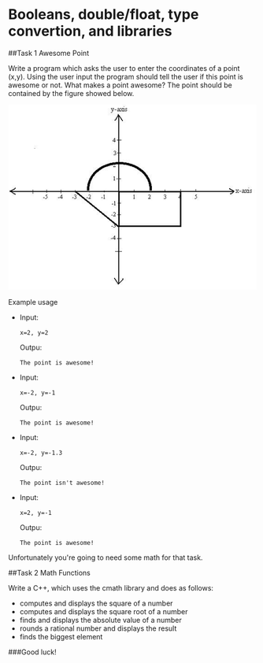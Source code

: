 Booleans, double/float, type convertion, and libraries
=====================

##Task 1 Awesome Point

Write a program which asks the user to enter the coordinates of a point (x,y). Using the user input the program should tell the user if this point is awesome or not. What makes a point awesome? The point should be contained by the figure showed below.

![figure](https://github.com/kakato10/UP_2014_2015_SI/blob/master/3_16.10.2014/task_1.jpg)

Example usage

 * Input:
	```
	x=2, y=2
	```
	Outpu:
	```
	The point is awesome!
	```
 *  Input:
	```
	x=-2, y=-1
	```
	Outpu:
	```
	The point is awesome!
	```
 * Input:
	```
	x=-2, y=-1.3
	```
	Outpu:
	```
	The point isn't awesome!
	```
 * Input:
	```
	x=2, y=-1
	```
	Outpu:
	```
	The point is awesome!
	```
Unfortunately you're going to need some math for that task.

##Task 2 Math Functions

Write a C++, which uses the cmath library and does as follows:
 * computes and displays the square of a number
 * computes and displays the square root of a number
 * finds and displays the absolute value of a number
 * rounds a rational number and displays the result
 * finds the biggest element

###Good luck!